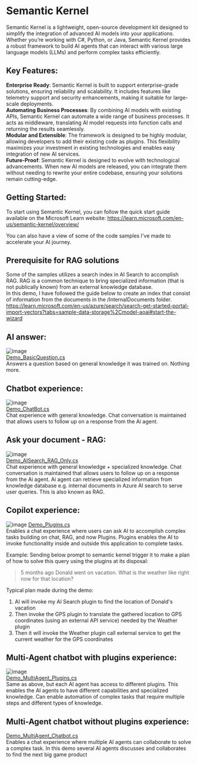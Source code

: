 # Semantic Kernel
Semantic Kernel is a lightweight, open-source development kit designed to simplify the integration of advanced AI models into your applications. Whether you’re working with C#, Python, or Java, Semantic Kernel provides a robust framework to build AI agents that can interact with various large language models (LLMs) and perform complex tasks efficiently.

## Key Features:
**Enterprise Ready**: Semantic Kernel is built to support enterprise-grade solutions, ensuring reliability and scalability. It includes features like telemetry support and security enhancements, making it suitable for large-scale deployments.  
**Automating Business Processes**: By combining AI models with existing APIs, Semantic Kernel can automate a wide range of business processes. It acts as middleware, translating AI model requests into function calls and returning the results seamlessly.  
**Modular and Extensible**: The framework is designed to be highly modular, allowing developers to add their existing code as plugins. This flexibility maximizes your investment in existing technologies and enables easy integration of new AI services.  
**Future-Proof**: Semantic Kernel is designed to evolve with technological advancements. When new AI models are released, you can integrate them without needing to rewrite your entire codebase, ensuring your solutions remain cutting-edge.  

## Getting Started:
To start using Semantic Kernel, you can follow the quick start guide available on the Microsoft Learn website:
https://learn.microsoft.com/en-us/semantic-kernel/overview/

You can also have a view of some of the code samples I've made to accelerate your AI journey.

## Prerequisite for RAG solutions
Some of the samples utilizes a search index in AI Search to accomplish RAG. RAG is a common technique to bring specialized information (that is not publically known) from an external knowledge database.  
In this demo, I have followed the guide below to create an index that consist of information from the documents in the /InternalDocuments folder. 
https://learn.microsoft.com/en-us/azure/search/search-get-started-portal-import-vectors?tabs=sample-data-storage%2Cmodel-aoai#start-the-wizard

## AI answer:
![image](https://github.com/7effrey89/SemanticKernelDemo/assets/30802073/94c1b4c8-e3af-49c9-bc59-4744c7b5a991)  
[Demo_BasicQuestion.cs](https://github.com/7effrey89/SemanticKernelDemo/blob/master/Demo_BasicQuestion.cs)  
Answers a question based on general knowledge it was trained on. Nothing more.

## Chatbot experience:
![image](https://github.com/7effrey89/SemanticKernelDemo/assets/30802073/6a3f27ee-6a20-4cc6-81f2-2f51be3912aa)  
[Demo_ChatBot.cs](https://github.com/7effrey89/SemanticKernelDemo/blob/master/Demo_ChatBot.cs)  
Chat experience with general knowledge. Chat conversation is maintained that allows users to follow up on a response from the Ai agent.

## Ask your document - RAG:
![image](https://github.com/7effrey89/SemanticKernelDemo/assets/30802073/797233a5-7220-4d97-8945-11c0d842d1d5)  
[Demo_AISearch_RAG_Only.cs](https://github.com/7effrey89/SemanticKernelDemo/blob/master/Demo_AISearch_RAG_Only.cs)  
Chat experience with general knowledge + specialized knowledge. 
Chat conversation is maintained that allows users to follow up on a response from the Ai agent.
Ai agent can retrieve specialized information from knowledge database e.g. internal documents in Azure AI search to serve user queries. This is also known as RAG.

## Copilot experience: 
![image](https://github.com/7effrey89/SemanticKernelDemo/assets/30802073/920b9eca-6546-4045-990c-648afe9f3fa7)
[Demo_Plugins.cs](https://github.com/7effrey89/SemanticKernelDemo/blob/master/Demo_Plugins.cs)  
Enables a chat experience where users can ask AI to accomplish complex tasks building on chat, RAG, and now Plugins.
Plugins enables the AI to invoke functionality inside and outside this application to complete tasks.

Example: Sending below prompt to semantic kernel trigger it to make a plan of how to solve this query using the plugins at its disposal:

>5 months ago Donald went on vacation. What is the weather like right now for that location?

Typical plan made during the demo:
1) AI will invoke my AI Search plugin to find the location of Donald's vacation
2) Then invoke the GPS plugin to translate the gathered location to GPS coordinates (using an external API service) needed by the Weather plugin
3) Then it will invoke the Weather plugin call external service to get the current weather for the GPS coordinates

## Multi-Agent chatbot with plugins experience: 
![image](https://github.com/7effrey89/SemanticKernelDemo/assets/30802073/6781a1d0-6ec9-44eb-b871-3803b93a25b3)  
[Demo_MultiAgent_Plugins.cs](https://github.com/7effrey89/SemanticKernelDemo/blob/master/Demo_MultiAgent_Plugins.cs)  
Same as above, but each AI agent has access to different plugins.
This enables the AI agents to have different capabilities and specialized knowledge.
Can enable automation of complex tasks that require multiple steps and different types of knowledge.

## Multi-Agent chatbot without plugins experience: 
[Demo_MultiAgent_Chatbot.cs](https://github.com/7effrey89/SemanticKernelDemo/blob/master/Demo_MultiAgent_Chatbot.cs)  
Enables a chat experience where multiple AI agents can collaborate to solve a complex task.
In this demo several AI agents discusses and collaborates to find the next big game product
